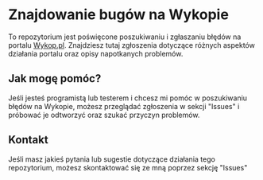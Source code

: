 # Znajdowanie bugów na Wykopie

To repozytorium jest poświęcone poszukiwaniu i zgłaszaniu błędów na portalu [Wykop.pl](https://www.wykop.pl/). Znajdziesz tutaj zgłoszenia dotyczące różnych aspektów działania portalu oraz opisy napotkanych problemów.


## Jak mogę pomóc?

Jeśli jesteś programistą lub testerem i chcesz mi pomóc w poszukiwaniu błędów na Wykopie, możesz przeglądać zgłoszenia w sekcji "Issues" i próbować je odtworzyć oraz szukać przyczyn problemów.

## Kontakt

Jeśli masz jakieś pytania lub sugestie dotyczące działania tego repozytorium, możesz skontaktować się ze mną poprzez sekcję "Issues"


